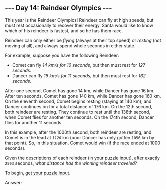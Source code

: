 \--- Day 14: Reindeer Olympics ---
----------

This year is the Reindeer Olympics! Reindeer can fly at high speeds, but must rest occasionally to recover their energy. Santa would like to know which of his reindeer is fastest, and so he has them race.

Reindeer can only either be *flying* (always at their top speed) or *resting* (not moving at all), and always spend whole seconds in either state.

For example, suppose you have the following Reindeer:

* Comet can fly *14 km/s for 10 seconds*, but then must rest for *127 seconds*.
* Dancer can fly *16 km/s for 11 seconds*, but then must rest for *162 seconds*.

After one second, Comet has gone 14 km, while Dancer has gone 16 km. After ten
seconds, Comet has gone 140 km, while Dancer has gone 160 km. On the eleventh
second, Comet begins resting (staying at 140 km), and Dancer continues on for a
total distance of 176 km. On the 12th second, both reindeer are resting. They
continue to rest until the 138th second, when Comet flies for another ten
seconds. On the 174th second, Dancer flies for another 11 seconds.

In this example, after the 1000th second, both reindeer are resting, and Comet
is in the lead at *`1120`* km (poor Dancer has only gotten `1056` km by that
point). So, in this situation, Comet would win (if the race ended at 1000
seconds).

Given the descriptions of each reindeer (in your puzzle input), after exactly `2503` seconds, *what distance has the winning reindeer traveled*?

To begin, [get your puzzle input](14/input).

Answer:
